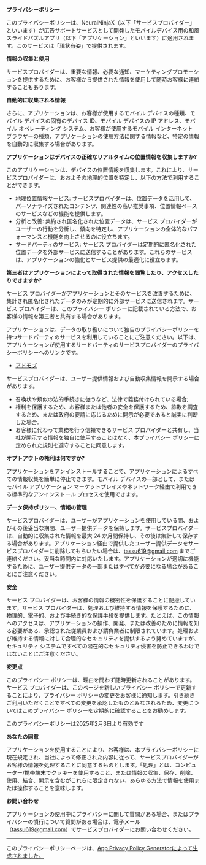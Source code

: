 **プライバシーポリシー**

このプライバシーポリシーは、NeuralNinjaX（以下「サービスプロバイダー」といいます）が広告サポートサービスとして開発したモバイルデバイス用の和風スライドパズルアプリ（以下「アプリケーション」といいます）に適用されます。このサービスは「現状有姿」で提供されます。

**情報の収集と使用**

サービスプロバイダーは、重要な情報、必要な通知、マーケティングプロモーションを提供するために、お客様から提供された情報を使用して随時お客様に連絡することもあります。

**自動的に収集される情報**

さらに、アプリケーションは、お客様が使用するモバイル デバイスの種類、モバイル デバイスの固有のデバイス ID、モバイル デバイスの IP アドレス、モバイル オペレーティング システム、お客様が使用するモバイル インターネット ブラウザーの種類、アプリケーションの使用方法に関する情報など、特定の情報を自動的に収集する場合があります。

**アプリケーションはデバイスの正確なリアルタイムの位置情報を収集しますか?**

このアプリケーションは、デバイスの位置情報を収集します。これにより、サービスプロバイダーは、おおよその地理的位置を特定し、以下の方法で利用することができます。

- 地理位置情報サービス: サービスプロバイダーは、位置データを活用して、パーソナライズされたコンテンツ、関連性の高い推奨事項、位置情報ベースのサービスなどの機能を提供します。
- 分析と改善: 集約され匿名化された位置データは、サービス プロバイダーがユーザーの行動を分析し、傾向を特定し、アプリケーションの全体的なパフォーマンスと機能を向上させるのに役立ちます。
- サードパーティのサービス: サービス プロバイダーは定期的に匿名化された位置データを外部サービスに送信することがあります。これらのサービスは、アプリケーションの強化とサービス提供の最適化に役立ちます。

**第三者はアプリケーションによって取得された情報を閲覧したり、アクセスしたりできますか?**

サービス プロバイダーがアプリケーションとそのサービスを改善するために、集計され匿名化されたデータのみが定期的に外部サービスに送信されます。サービス プロバイダーは、このプライバシー ポリシーに記載されている方法で、お客様の情報を第三者と共有する場合があります。

アプリケーションは、データの取り扱いについて独自のプライバシーポリシーを持つサードパーティのサービスを利用していることにご注意ください。以下は、アプリケーションが使用するサードパーティのサービスプロバイダーのプライバシーポリシーへのリンクです。

- [アドモブ](https://support.google.com/admob/answer/6128543?hl=en)

サービスプロバイダーは、ユーザー提供情報および自動収集情報を開示する場合があります。

- 召喚状や類似の法的手続きに従うなど、法律で義務付けられている場合;
- 権利を保護するため、お客様または他者の安全を保護するため、詐欺を調査するため、または政府の要請に応じるために開示が必要であると誠実に判断した場合。
- お客様に代わって業務を行う信頼できるサービス プロバイダーと共有し、当社が開示する情報を独自に使用することはなく、本プライバシー ポリシーに定められた規則を遵守することに同意します。

**オプトアウトの権利は何ですか?**

アプリケーションをアンインストールすることで、アプリケーションによるすべての情報収集を簡単に停止できます。モバイル デバイスの一部として、またはモバイル アプリケーション マーケットプレイスやネットワーク経由で利用できる標準的なアンインストール プロセスを使用できます。

**データ保持ポリシー、情報の管理**

サービスプロバイダーは、ユーザーがアプリケーションを使用している間、およびその後妥当な期間、ユーザー提供データを保持します。サービスプロバイダーは、自動的に収集された情報を最大 24 か月間保持し、その後は集計して保存する場合があります。アプリケーション経由で提供したユーザー提供データをサービスプロバイダーに削除してもらいたい場合は、tassu619@gmail.com までご連絡ください。妥当な時間内に対応いたします。アプリケーションが適切に機能するために、ユーザー提供データの一部またはすべてが必要になる場合があることにご注意ください。

**安全**

サービス プロバイダーは、お客様の情報の機密性を保護することに配慮しています。サービス プロバイダーは、処理および維持する情報を保護するために、物理的、電子的、および手続き的な保護手段を提供します。たとえば、この情報へのアクセスは、アプリケーションの操作、開発、または改善のために情報を知る必要がある、承認された従業員および請負業者に制限されています。処理および維持する情報に対して合理的なセキュリティを提供するよう努めていますが、セキュリティ システムですべての潜在的なセキュリティ侵害を防止できるわけではないことにご注意ください。

**変更点**

このプライバシー ポリシーは、理由を問わず随時更新されることがあります。サービス プロバイダーは、このページを新しいプライバシー ポリシーで更新することにより、プライバシー ポリシーの変更をお客様に通知します。引き続きご利用いただくことですべての変更を承認したものとみなされるため、変更についてはこのプライバシー ポリシーを定期的に確認することをお勧めします。

このプライバシーポリシーは2025年2月3日より有効です

**あなたの同意**

アプリケーションを使用することにより、お客様は、本プライバシーポリシーに現在規定され、当社によって修正された内容に従って、サービスプロバイダーがお客様の情報を処理することに同意するものとします。「処理」とは、コンピューター/携帯端末でクッキーを使用すること、または情報の収集、保存、削除、使用、結合、開示を含むがこれらに限定されない、あらゆる方法で情報を使用または操作することを意味します。

**お問い合わせ**

アプリケーションの使用中にプライバシーに関して質問がある場合、またはプライバシーの慣行について質問がある場合は、電子メール（tassu619@gmail.com）でサービスプロバイダーにお問い合わせください。

---

このプライバシーポリシーページは、[App Privacy Policy Generatorによって生成されました。](https://app-privacy-policy-generator.nisrulz.com/)

